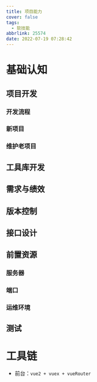 ```yaml
---
title: 项目能力
cover: false
tags:
  - 软技能
abbrlink: 25574
date: 2022-07-19 07:28:42
---
```






# 基础认知

## 项目开发

### 开发流程

### 新项目



### 维护老项目



## 工具库开发



## 需求与绩效



## 版本控制



## 接口设计



## 前置资源

### 服务器

### 端口

### 运维环境



## 测试

# 工具链

- 前台：`vue2 + vuex + vueRouter`

